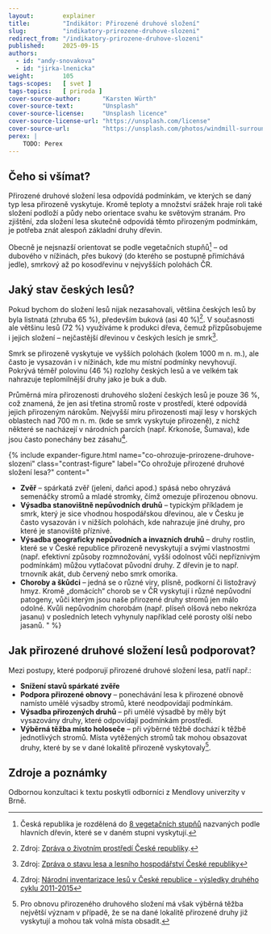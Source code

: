 ```yaml
---
layout:        explainer
title:         "Indikátor: Přirozené druhové složení"
slug:          "indikatory-prirozene-druhove-slozeni"
redirect_from: "/indikatory-prirozene-druhove-slozeni"
published:     2025-09-15
authors:
  - id: "andy-snovakova"
  - id: "jirka-lnenicka"
weight:        105
tags-scopes:   [ svet ]
tags-topics:   [ priroda ]
cover-source-author:      "Karsten Würth"
cover-source-text:        "Unsplash"
cover-source-license:     "Unsplash licence"
cover-source-license-url: "https://unsplash.com/license"
cover-source-url:         "https://unsplash.com/photos/windmill-surrounded-by-grass-during-daytime-w_a40DuyPAc"
perex: |
    TODO: Perex
---
```



## Čeho si všímat?

Přirozené druhové složení lesa odpovídá podmínkám, ve kterých se daný typ lesa přirozeně vyskytuje. Kromě teploty a množství srážek hraje roli také složení podloží a půdy nebo orientace svahu ke světovým stranám. Pro zjištění, zda složení lesa skutečně odpovídá těmto přirozeným podmínkám, je potřeba znát alespoň základní druhy dřevin.

Obecně je nejsnazší orientovat se podle vegetačních stupňů[^veg-stupne] – od dubového v nížinách, přes bukový (do kterého se postupně přimíchává jedle), smrkový až po kosodřevinu v nejvyšších polohách ČR.

## Jaký stav českých lesů?

Pokud bychom do složení lesů nijak nezasahovali, většina českých lesů by byla listnatá (zhruba 65 %), především buková (asi 40 %)[^zprava-zp]. V současnosti ale většinu lesů (72 %) využíváme k produkci dřeva, čemuž přizpůsobujeme i jejich složení – nejčastější dřevinou v českých lesích je smrk[^zprava-les].

Smrk se přirozeně vyskytuje ve vyšších polohách (kolem 1000 m n. m.), ale často je vysazován i v nížinách, kde mu místní podmínky nevyhovují. Pokrývá téměř polovinu (46 %) rozlohy českých lesů a ve velkém tak nahrazuje teplomilnější druhy jako je buk a dub.

Průměrná míra přirozenosti druhového složení českých lesů je pouze 36 %, což znamená, že jen asi třetina stromů roste v prostředí, které odpovídá jejich přirozeným nárokům. Nejvyšší míru přirozenosti mají lesy v horských oblastech nad 700 m n. m. (kde se smrk vyskytuje přirozeně), z nichž některé se nacházejí v národních parcích (např. Krkonoše, Šumava), kde jsou často ponechány bez zásahu[^prirozenost-cr].

{% include expander-figure.html
   name="co-ohrozuje-prirozene-druhove-slozeni"
   class="contrast-figure"
   label="Co ohrožuje přirozené druhové složení lesa?"
   content="
- **Zvěř** – spárkatá zvěř (jeleni, daňci apod.) spásá nebo ohryzává semenáčky stromů a mladé stromky, čímž omezuje přirozenou obnovu.
- **Výsadba stanovištně nepůvodních druhů** – typickým příkladem je smrk, který je sice vhodnou hospodářskou dřevinou, ale v Česku je často vysazován i v nižších polohách, kde nahrazuje jiné druhy, pro které je stanoviště příznivé.
- **Výsadba geograficky nepůvodních a invazních druhů** – druhy rostlin, které se v České republice přirozeně nevyskytují a svými vlastnostmi (např. efektivní způsoby rozmnožování, vyšší odolnost vůči nepříznivým podmínkám) můžou vytlačovat původní druhy. Z dřevin je to např. trnovník akát, dub červený nebo smrk omorika.
- **Choroby a škůdci** – jedná se o různé viry, plísně, podkorní či listožravý hmyz. Kromě „domácích“ chorob se v ČR vyskytují i různé nepůvodní patogeny, vůči kterým jsou naše přirozené druhy stromů jen málo odolné. Kvůli nepůvodním chorobám (např. plíseň olšová nebo nekróza jasanu) v posledních letech vyhynuly například celé porosty olší nebo jasanů.
"
%}

## Jak přirozené druhové složení lesů podporovat?
Mezi postupy, které podporují přirozené druhové složení lesa, patří např.:
- **Snížení stavů spárkaté zvěře**
- **Podpora přirozené obnovy** – ponechávání lesa k přirozené obnově namísto umělé výsadby stromů, které neodpovídají podmínkám.
- **Výsadba přirozených druhů** – při umělé výsadbě by měly být vysazovány druhy, které odpovídají podmínkám prostředí. 
- **Výběrná těžba místo holoseče** – při výběrné těžbě dochází k těžbě jednotlivých stromů. Místa vytěžených stromů tak mohou obsazovat druhy, které by se v dané lokalitě přirozeně vyskytovaly[^vyberna-tezba].

## Zdroje a poznámky
Odbornou konzultaci k textu poskytli odborníci z Mendlovy univerzity v Brně.

[^veg-stupne]: Česká republika je rozdělená do [8 vegetačních stupňů](https://is.muni.cz/el/1431/jaro2010/z0005/18118868/index_VS.html) nazvaných podle hlavních dřevin, které se v daném stupni vyskytují. 
[^vyberna-tezba]: Pro obnovu přirozeného druhového složení má však výběrná těžba největší význam v případě, že se na dané lokalitě přirozené druhy již vyskytují a mohou tak volná místa obsadit.
[^zprava-zp]: Zdroj: [Zpráva o životním prostředí České republiky](https://mzp.gov.cz/system/files/2025-03/Zpráva%20o%20životním%20prostředí%20ČR%202023_1.pdf).
[^zprava-les]: Zdroj: [Zpráva o stavu lesa a lesního hospodářství České republiky](https://mze.gov.cz/public/portal/mze/-a66174---MSWGkkuf/zprava-o-stavu-lesa-a-lesniho-hospodarstvi-ceske-republiky-v-roce-2023?_linka=a634028)
[^prirozenost-cr]: Zdroj: [Národní inventarizace lesů v České republice - výsledky druhého cyklu 2011-2015](https://nli.gov.cz/wp-content/uploads/2019_kniha_nil2_web.pdf)

